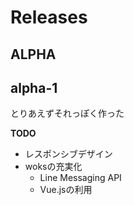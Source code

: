 # Releases 

## ALPHA
## alpha-1
とりあえずそれっぽく作った

**TODO**
- レスポンシブデザイン
- woksの充実化
  - Line Messaging API
  - Vue.jsの利用
